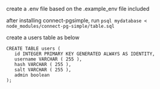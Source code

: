 create a .env file based on the .example_env file included

after installing connect-pgsimple, run `psql mydatabase < node_modules/connect-pg-simple/table.sql`

create a users table as below
```
CREATE TABLE users (
   id INTEGER PRIMARY KEY GENERATED ALWAYS AS IDENTITY,
   username VARCHAR ( 255 ),
   hash VARCHAR ( 255 ),
   salt VARCHAR ( 255 ),
   admin boolean
);
```